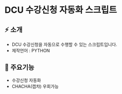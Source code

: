 # DCU 수강신청 자동화 스크립트

## ⚡ 소개
- DCU 수강신청을 자동으로 수행할 수 있는 스크립트입니다.
- 제작언어 : PYTHON

## 🚩 주요기능
- 수강신청 자동화
- CHACHA(캡챠) 우회가능
